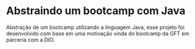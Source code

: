 # Abstraindo um bootcamp com Java
Abstração de um bootcamp utilizando a linguagem Java, esse projeto foi desenvolvido com base em uma motivação vinda do bootcamp da GFT em parceria com a DIO.

